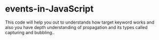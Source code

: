 # events-in-JavaScript
This code will help you out to understands how target keyword works and also you have depth understanding of propagation and its types called capturing and bubbling..
